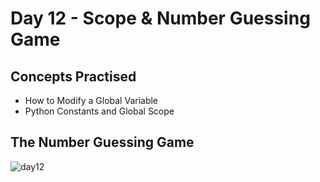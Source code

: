 # Day 12 - Scope & Number Guessing Game
## Concepts Practised
- How to Modify a Global Variable
- Python Constants and Global Scope
## The Number Guessing Game
![day12](https://user-images.githubusercontent.com/98851253/154565494-3c2e6fdc-8a28-4d63-90a3-41012d8c7f15.gif)
